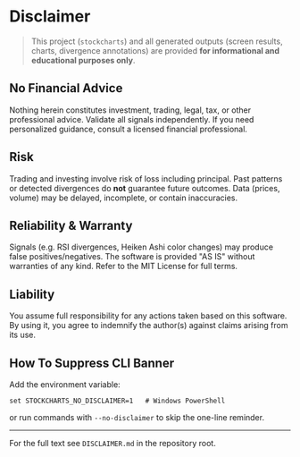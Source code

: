 # Disclaimer

> This project (`stockcharts`) and all generated outputs (screen results, charts, divergence annotations) are provided **for informational and educational purposes only**.

## No Financial Advice
Nothing herein constitutes investment, trading, legal, tax, or other professional advice. Validate all signals independently. If you need personalized guidance, consult a licensed financial professional.

## Risk
Trading and investing involve risk of loss including principal. Past patterns or detected divergences do **not** guarantee future outcomes. Data (prices, volume) may be delayed, incomplete, or contain inaccuracies.

## Reliability & Warranty
Signals (e.g. RSI divergences, Heiken Ashi color changes) may produce false positives/negatives. The software is provided "AS IS" without warranties of any kind. Refer to the MIT License for full terms.

## Liability
You assume full responsibility for any actions taken based on this software. By using it, you agree to indemnify the author(s) against claims arising from its use.

## How To Suppress CLI Banner
Add the environment variable:
```
set STOCKCHARTS_NO_DISCLAIMER=1   # Windows PowerShell
```
or run commands with `--no-disclaimer` to skip the one-line reminder.

---
For the full text see `DISCLAIMER.md` in the repository root.